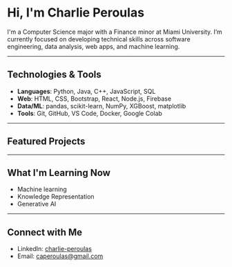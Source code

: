 # Hi, I'm Charlie Peroulas

I'm a Computer Science major with a Finance minor at Miami University. I’m currently focused on developing technical skills across software engineering, data analysis, web apps, and machine learning.


---

## Technologies & Tools

- **Languages**: Python, Java, C++, JavaScript, SQL
- **Web**: HTML, CSS, Bootstrap, React, Node.js, Firebase
- **Data/ML**: pandas, scikit-learn, NumPy, XGBoost, matplotlib
- **Tools**: Git, GitHub, VS Code, Docker, Google Colab

---

## Featured Projects


---

## What I'm Learning Now

- Machine learning
- Knowledge Representation
- Generative AI

---

## Connect with Me

- LinkedIn: [charlie-peroulas](https://www.linkedin.com/in/charlie-peroulas/)
- Email: caperoulas@gmail.com
